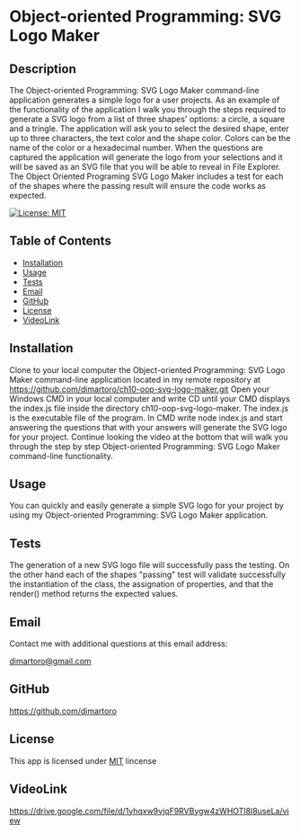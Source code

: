 
# Object-oriented Programming: SVG Logo Maker

## Description
The Object-oriented Programming: SVG Logo Maker command-line application generates a simple logo for a user projects. As an example of the functionality of the application I walk you through the steps required to generate a SVG logo from a list of three shapes' options: a circle, a square and a tringle. The application will ask you to select the desired shape, enter up to three characters, the text color and the shape color. Colors can be the name of the color or a hexadecimal number. When the questions are captured the application will generate the logo from your selections and it will be saved as an SVG file that you will be able to reveal in File Explorer. The Object Oriented Programing SVG Logo Maker includes a test for each of the shapes where the passing result will ensure the code works as expected.

  [![License: MIT](https://img.shields.io/badge/License-MIT-yellow.svg)](https://opensource.org/licenses/MIT)

## Table of Contents
- [Installation](#installation)
- [Usage](#usage)
- [Tests](#tests)
- [Email](#email)
- [GitHub](#github)
- [License](#license)
- [VideoLink](#videolink)

## Installation
Clone to your local computer the Object-oriented Programming: SVG Logo Maker command-line application located in my remote repository at https://github.com/dimartoro/ch10-oop-svg-logo-maker.git Open your Windows CMD in your local computer and write CD until your CMD displays the index.js file inside the directory ch10-oop-svg-logo-maker. The index.js is the executable file of the program. In CMD write node index.js and start answering the questions that with your answers will generate the SVG logo for your project. Continue looking the video at the bottom that will walk you through the step by step Object-oriented Programming: SVG Logo Maker command-line functionality.

## Usage
You can quickly and easily generate a simple SVG logo for your project by using my Object-oriented Programming: SVG Logo Maker application.

## Tests
The generation of a new SVG logo file will successfully pass the testing. On the other hand each of the shapes "passing" test will validate successfully the instantiation of the class, the assignation of properties, and that the render() method returns the expected values.

## Email
Contact me with additional questions at this email address:

dimartoro@gmail.com

## GitHub
https://github.com/dimartoro

## License
This app is licensed under [MIT](https://choosealicense.com/licenses/mit/) lincense

## VideoLink
https://drive.google.com/file/d/1yhqxw9vjqF9RVBygw4zWHOTI8l8useLa/view


